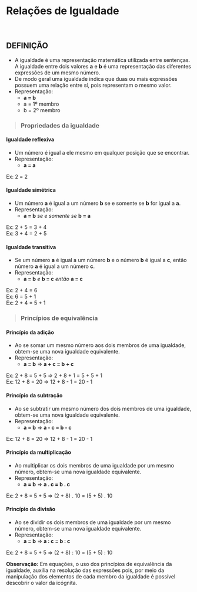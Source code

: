 # Relações de Igualdade

<br>

## DEFINIÇÃO
* A igualdade é uma representação matemática utilizada entre sentenças. A igualdade entre dois valores **a** e **b** é uma representação das diferentes expressões de um mesmo número.
* De modo geral uma igualdade indica que duas ou mais expressões possuem uma relação entre sí, pois representam o mesmo valor.
* Representação:
  - **a = b**
  - a = 1º membro
  - b = 2º membro

> ### Propriedades da igualdade

#### Igualdade reflexiva
* Um número é igual a ele mesmo em qualquer posição que se encontrar.
* Representação:
  - **a = a**

Ex: 2 = 2  

#### Igualdade simétrica
* Um número **a** é igual a um número **b** se e somente se **b** for igual a **a**.
* Representação:
  - **a = b** *se e somente se* **b = a**

Ex: 2 + 5 = 3 + 4  
Ex: 3 + 4 = 2 + 5  

#### Igualdade transitiva
* Se um número **a** é igual a um número **b** e o número **b** é igual a **c**, então número **a** é igual a um número **c**.
* Representação:
  - **a = b** *e* **b = c** *então* **a = c**

Ex: 2 + 4 = 6  
Ex: 6 = 5 + 1  
Ex: 2 + 4 = 5 + 1

> ### Princípios de equivalência

#### Princípio da adição
* Ao se somar um mesmo número aos dois membros de uma igualdade, obtem-se uma nova igualdade equivalente.
* Representação:
  - **a = b** => **a + c = b + c**

Ex: 2 + 8 = 5 + 5 => 2 + 8 + 1 = 5 + 5 + 1  
Ex: 12 + 8 = 20 => 12 + 8 - 1 = 20 - 1

#### Princípio da subtração
* Ao se subtratir um mesmo número dos dois membros de uma igualdade, obtem-se uma nova igualdade equivalente.
* Representação:
  - **a = b** => **a - c = b - c**

Ex: 12 + 8 = 20 => 12 + 8 - 1 = 20 - 1

#### Princípio da multiplicação
* Ao multiplicar os dois membros de uma igualdade por um mesmo número, obtem-se uma nova igualdade equivalente.
* Representação:
  - **a = b** => **a . c = b . c**

Ex: 2 + 8 = 5 + 5 => (2 + 8) . 10 = (5 + 5) . 10  

#### Princípio da divisão
* Ao se dividir os dois membros de uma igualdade por um mesmo número, obtem-se uma nova igualdade equivalente.
* Representação:
  - **a = b** => **a : c = b : c**

Ex: 2 + 8 = 5 + 5 => (2 + 8) : 10 = (5 + 5) : 10  

**Observação:** Em equações, o uso dos princípios de equivalência da igualdade, auxilia na resolução das expressões pois, por meio da manipulação dos elementos de cada membro da igualdade é possível descobrir o valor da icógnita.
